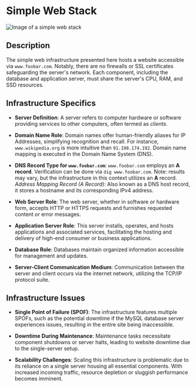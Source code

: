 # Simple Web Stack

![Image of a simple web stack](0-simple_web_stack.drawio.png)

## Description

The simple web infrastructure presented here hosts a website accessible via `www.foobar.com`. Notably, there are no firewalls or SSL certificates safeguarding the server's network. Each component, including the database and application server, must share the server's CPU, RAM, and SSD resources.

## Infrastructure Specifics

- **Server Definition**: A server refers to computer hardware or software providing services to other computers, often termed as *clients*.

- **Domain Name Role**: Domain names offer human-friendly aliases for IP Addresses, simplifying recognition and recall. For instance, `www.wikipedia.org` is more intuitive than `91.198.174.192`. Domain name mapping is executed in the Domain Name System (DNS).

- **DNS Record Type for `www.foobar.com`**: `www.foobar.com` employs an **A record**. Verification can be done via `dig www.foobar.com`. Note: results may vary, but the infrastructure in this context utilizes an **A** record.
  *Address Mapping Record (A Record)*: Also known as a DNS host record, it stores a hostname and its corresponding IPv4 address.

- **Web Server Role**: The web server, whether in software or hardware form, accepts HTTP or HTTPS requests and furnishes requested content or error messages.

- **Application Server Role**: This server installs, operates, and hosts applications and associated services, facilitating the hosting and delivery of high-end consumer or business applications.

- **Database Role**: Databases maintain organized information accessible for management and updates.

- **Server-Client Communication Medium**: Communication between the server and client occurs via the internet network, utilizing the TCP/IP protocol suite.

## Infrastructure Issues

- **Single Point of Failure (SPOF)**: The infrastructure features multiple SPOFs, such as the potential downtime if the MySQL database server experiences issues, resulting in the entire site being inaccessible.

- **Downtime During Maintenance**: Maintenance tasks necessitate component shutdowns or server halts, leading to website downtime due to the single-server setup.

- **Scalability Challenges**: Scaling this infrastructure is problematic due to its reliance on a single server housing all essential components. With increased incoming traffic, resource depletion or sluggish performance becomes imminent.
